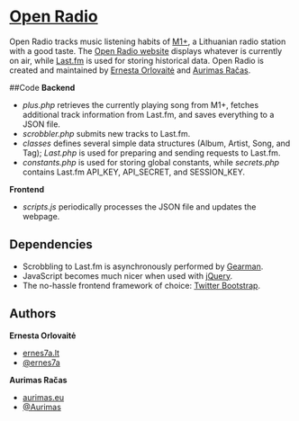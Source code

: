 # [Open Radio](http://radijas.opendata.lt/)
Open Radio tracks music listening habits of [M1+](http://pliusas.fm/), a Lithuanian radio station with a good taste. The [Open Radio website](http://radijas.opendata.lt/) displays whatever is currently on air, while [Last.fm](http://www.last.fm/user/m1plius) is used for storing historical data. Open Radio is created and maintained by [Ernesta Orlovaitė](http://ernes7a.lt) and [Aurimas Račas](http://aurimas.eu).

##Code
**Backend**

+ _plus.php_ retrieves the currently playing song from M1+, fetches additional track information from Last.fm, and saves everything to a JSON file.
+ _scrobbler.php_ submits new tracks to Last.fm.
+ _classes_ defines several simple data structures (Album, Artist, Song, and Tag); _Last.php_ is used for preparing and sending requests to Last.fm.
+ _constants.php_ is used for storing global constants, while _secrets.php_ contains Last.fm API_KEY, API_SECRET, and SESSION_KEY.

**Frontend**

+ _scripts.js_ periodically processes the JSON file and updates the webpage.

## Dependencies
+ Scrobbling to Last.fm is asynchronously performed by [Gearman](http://gearman.org/).
+ JavaScript becomes much nicer when used with [jQuery](http://jquery.com/).
+ The no-hassle frontend framework of choice: [Twitter Bootstrap](http://twitter.github.com/bootstrap/).

## Authors
**Ernesta Orlovaitė**

+ [ernes7a.lt](http://ernes7a.lt)
+ [@ernes7a](http://twitter.com/ernes7a)

**Aurimas Račas**

+ [aurimas.eu](http://aurimas.eu)
+ [@Aurimas](http://twitter.com/Aurimas)